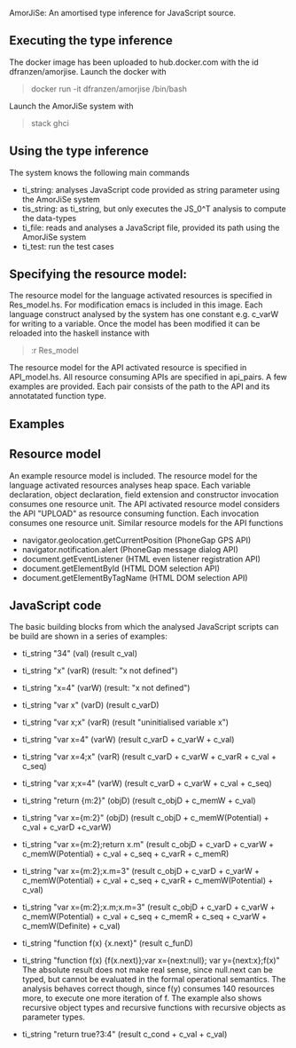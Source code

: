 AmorJiSe: An amortised type inference for JavaScript source.

Executing the type inference
----------------------------
The docker image has been uploaded to hub.docker.com with the id dfranzen/amorjise. Launch the docker with
  > docker run -it dfranzen/amorjise /bin/bash

Launch the AmorJiSe system with
  > stack ghci

Using the type inference
------------------------
The system knows the following main commands
  - ti_string: analyses JavaScript code provided as string parameter using the AmorJiSe system
  - tis_string: as ti_string, but only executes the JS_0^T analysis to compute the data-types
  - ti_file: reads and analyses a JavaScript file, provided its path using the AmorJiSe system
  - ti_test: run the test cases

Specifying the resource model:
-----------------------------
The resource model for the language activated resources is specified in Res_model.hs. For modification emacs is included in this image. Each language construct analysed by the system has one constant e.g. c_varW for writing to a variable. Once the model has been modified it can be reloaded into the haskell instance with
  > :r Res_model

The resource model for the API activated resource is specified in API_model.hs. All resource consuming APIs are specified in api_pairs. A few examples are provided. Each pair consists of the path to the API and its annotatated function type.

Examples
--------
  Resource model
  --------------
  An example resource model is included. The resource model for the language activated resources analyses heap space. Each variable declaration, object declaration, field extension and constructor invocation consumes one resource unit.
The API activated resource model considers the API "UPLOAD" as resource consuming function. Each invocation consumes one resource unit. Similar resource models for the API functions
 - navigator.geolocation.getCurrentPosition (PhoneGap GPS API)
 - navigator.notification.alert (PhoneGap message dialog API)
 - document.getEventListener (HTML even listener registration API)
 - document.getElementById (HTML DOM selection API)
 - document.getElementByTagName (HTML DOM selection API)

  JavaScript code
  ---------------
  The basic building blocks from which the analysed JavaScript scripts can be build are shown in a series of examples:
  - ti_string "34" (val) (result c_val)
  - ti_string "x" (varR) (result: "x not defined")
  - ti_string "x=4" (varW) (result: "x not defined")	
  - ti_string "var x" (varD)  (result c_varD)
  - ti_string "var x;x" (varR) (result "uninitialised variable x")
  - ti_string "var x=4" (varW) (result c_varD + c_varW + c_val)
  - ti_string "var x=4;x" (varR) (result c_varD + c_varW + c_varR + c_val + c_seq)
  - ti_string "var x;x=4" (varW) (result c_varD + c_varW + c_val + c_seq)
  - ti_string "return {m:2}" (objD) (result c_objD + c_memW + c_val)
  - ti_string "var x={m:2}" (objD) (result c_objD + c_memW(Potential) + c_val + c_varD +c_varW)
  - ti_string "var x={m:2};return x.m" (result c_objD + c_varD + c_varW + c_memW(Potential) + c_val + c_seq + c_varR + c_memR)
  
  - ti_string "var x={m:2};x.m=3" (result c_objD + c_varD + c_varW + c_memW(Potential) + c_val + c_seq + c_varR + c_memW(Potential) + c_val)
  - ti_string "var x={m:2};x.m;x.m=3" (result c_objD + c_varD + c_varW + c_memW(Potential) + c_val + c_seq + c_memR + c_seq + c_varW + c_memW(Definite) + c_val)
  - ti_string "function f(x) {x.next}" (result c_funD)
  - ti_string "function f(x) {f(x.next)};var x={next:null}; var y={next:x};f(x)" The absolute result does not make real sense, since null.next can be typed, but cannot be evaluated in the formal operational semantics. The analysis behaves correct though, since f(y) consumes 140 resources more, to execute one more iteration of f. The example also shows recursive object types and recursive functions with recursive objects as parameter types.
  - ti_string "return true?3:4" (result c_cond + c_val + c_val)